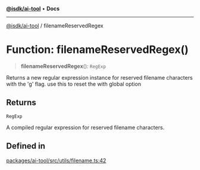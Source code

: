 [**@isdk/ai-tool**](../README.md) • **Docs**

***

[@isdk/ai-tool](../globals.md) / filenameReservedRegex

# Function: filenameReservedRegex()

> **filenameReservedRegex**(): `RegExp`

Returns a new regular expression instance for reserved filename characters with the 'g' flag.
use this to reset the with global option

## Returns

`RegExp`

A compiled regular expression for reserved filename characters.

## Defined in

[packages/ai-tool/src/utils/filename.ts:42](https://github.com/isdk/ai-tool.js/blob/e324043799402aa2caa41711a9168487ab85c166/src/utils/filename.ts#L42)
